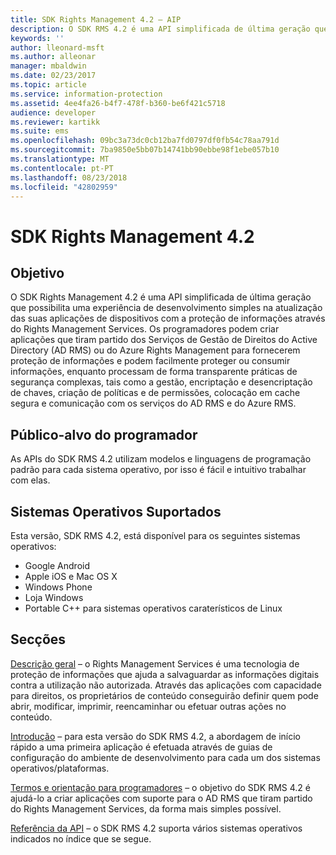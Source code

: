 ```yaml
---
title: SDK Rights Management 4.2 – AIP
description: O SDK RMS 4.2 é uma API simplificada de última geração que possibilita uma experiência de desenvolvimento simples na atualização das suas aplicações de dispositivos com a tecnologia de gestão de direitos.
keywords: ''
author: lleonard-msft
ms.author: alleonar
manager: mbaldwin
ms.date: 02/23/2017
ms.topic: article
ms.service: information-protection
ms.assetid: 4ee4fa26-b4f7-478f-b360-be6f421c5718
audience: developer
ms.reviewer: kartikk
ms.suite: ems
ms.openlocfilehash: 09bc3a73dc0cb12ba7fd0797df0fb54c78aa791d
ms.sourcegitcommit: 7ba9850e5bb07b14741bb90ebbe98f1ebe057b10
ms.translationtype: MT
ms.contentlocale: pt-PT
ms.lasthandoff: 08/23/2018
ms.locfileid: "42802959"
---
```

# <a name="rights-management-sdk-42"></a>SDK Rights Management 4.2

## <a name="purpose"></a>Objetivo

O SDK Rights Management 4.2 é uma API simplificada de última geração que possibilita uma experiência de desenvolvimento simples na atualização das suas aplicações de dispositivos com a proteção de informações através do Rights Management Services. Os programadores podem criar aplicações que tiram partido dos Serviços de Gestão de Direitos do Active Directory (AD RMS) ou do Azure Rights Management para fornecerem proteção de informações e podem facilmente proteger ou consumir informações, enquanto processam de forma transparente práticas de segurança complexas, tais como a gestão, encriptação e desencriptação de chaves, criação de políticas e de permissões, colocação em cache segura e comunicação com os serviços do AD RMS e do Azure RMS.

## <a name="developer-audience"></a>Público-alvo do programador

As APIs do SDK RMS 4.2 utilizam modelos e linguagens de programação padrão para cada sistema operativo, por isso é fácil e intuitivo trabalhar com elas.

## <a name="supported-operating-systems"></a>Sistemas Operativos Suportados

Esta versão, SDK RMS 4.2, está disponível para os seguintes sistemas operativos:

- Google Android
- Apple iOS e Mac OS X
- Windows Phone
- Loja Windows
- Portable C++ para sistemas operativos caraterísticos de Linux

## <a name="sections"></a>Secções

[Descrição geral](overview.md) – o Rights Management Services é uma tecnologia de proteção de informações que ajuda a salvaguardar as informações digitais contra a utilização não autorizada. Através das aplicações com capacidade para direitos, os proprietários de conteúdo conseguirão definir quem pode abrir, modificar, imprimir, reencaminhar ou efetuar outras ações no conteúdo.

[Introdução](get-started.md) – para esta versão do SDK RMS 4.2, a abordagem de início rápido a uma primeira aplicação é efetuada através de guias de configuração do ambiente de desenvolvimento para cada um dos sistemas operativos/plataformas.

[Termos e orientação para programadores](core-concepts.md) – o objetivo do SDK RMS 4.2 é ajudá-lo a criar aplicações com suporte para o AD RMS que tiram partido do Rights Management Services, da forma mais simples possível.

[Referência da API](api-reference-4-2.md) – o SDK RMS 4.2 suporta vários sistemas operativos indicados no índice que se segue.
